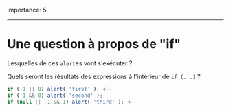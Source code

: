 importance: 5

---

# Une question à propos de "if"

Lesquelles de ces `alert`es vont s'exécuter ?

Quels seront les résultats des expressions à l'intérieur de `if (...)` ?  

```js
if (-1 || 0) alert( 'first' ); <--
if (-1 && 0) alert( 'second' );
if (null || -1 && 1) alert( 'third' ); <--
```

